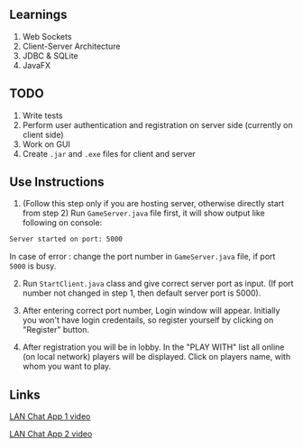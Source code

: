 ## Learnings

1) Web Sockets
2) Client-Server Architecture
3) JDBC & SQLite
4) JavaFX


## TODO
1) Write tests
2) Perform user authentication and registration on server side (currently on client side)
3) Work on GUI
4) Create `.jar` and `.exe` files for client and server


## Use Instructions

1) (Follow this step only if you are hosting server, otherwise directly start from step 2) Run `GameServer.java` file first, it will show output like following on console:
```bash
Server started on port: 5000
```
In case of error : change the port number in `GameServer.java` file, if port `5000` is busy.

2) Run `StartClient.java` class and give correct server port as input. (If port number not changed in step 1, then default server port is 5000).

3) After entering correct port number, Login window will appear. Initially you won't have login credentails, so register yourself by clicking on "Register" button.

4) After registration you will be in lobby. In the "PLAY WITH" list all online (on local network) players will be displayed. Click on players name, with whom you want to play.



## Links

[LAN Chat App 1 video](https://www.youtube.com/watch?v=hIc_9Wbn704)

[LAN Chat App 2 video](https://www.youtube.com/watch?v=gLfuZrrfKes)
